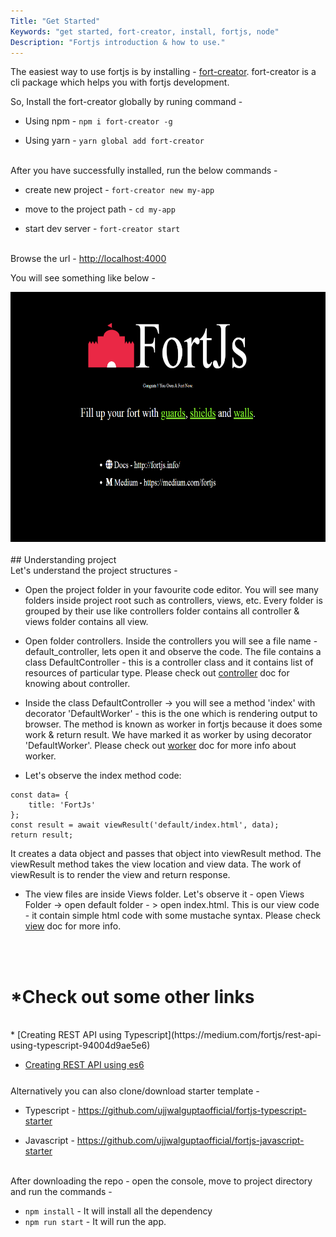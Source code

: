 ```yaml
---
Title: "Get Started"
Keywords: "get started, fort-creator, install, fortjs, node"
Description: "Fortjs introduction & how to use."
---
```


The easiest way to use fortjs is by installing - [fort-creator](https://github.com/ujjwalguptaofficial/fort-creator). fort-creator is a cli package which helps you with fortjs development.

So, Install the fort-creator globally by runing command -

* Using npm - `npm i fort-creator -g`

* Using yarn - `yarn global add fort-creator`

<br>After you have successfully installed, run the below commands - 

* create new project -  `fort-creator new my-app`

* move to the project path - `cd my-app` 

* start dev server - `fort-creator start` 

<br>
Browse the url - <a href="http://localhost:4000" target="_blank">http://localhost:4000</a>

You will see something like below - 

<div style="text-align:center;">
<img src="/img/starter_screenshot.png" style="height:400px">
</div>


<br>
## Understanding project

<br>
Let's understand the project structures -

* Open the project folder in your favourite code editor. You will see many folders inside project root such as controllers, views, etc. Every folder is grouped by their use like controllers folder contains all controller & views folder contains all view.

* Open  folder controllers. Inside the controllers you will see a file name - default_controller, lets open it and observe the code. The file contains a class DefaultController - this is a controller class and it contains list of resources of particular type. Please check out [controller](/tutorial/controller) doc for knowing about controller.

* Inside the class DefaultController ->  you will see a method 'index' with decorator 'DefaultWorker' - this is the one which is rendering output to browser. The method is known as worker in fortjs because it does some work & return result. We have marked it as worker by using decorator 'DefaultWorker'. Please check out [worker](/tutorial/worker) doc for more info about worker.

* Let's observe the index method code:
   
```
const data= {
    title: 'FortJs'
};
const result = await viewResult('default/index.html', data);
return result;
  ```

It creates a data object and passes that object into viewResult method. The viewResult method takes the view location and view data. The work of viewResult is to render the view and return response.

*  The view files are inside Views folder. Let's observe it -
open Views Folder -> open default folder - > open index.html. This is our view code - it contain simple html code with some mustache syntax. Please check [view](/tutorial/view) doc for more info.

<br><br>
# *Check out some other links
<br>
* [Creating REST API using Typescript](https://medium.com/fortjs/rest-api-using-typescript-94004d9ae5e6)

* [Creating REST API using es6](https://medium.com/fortjs/rest-api-in-nodejs-using-es6-227765440b2b)

<div class="top-border" style="margin: 25px 0;"></div>
Alternatively you can also clone/download starter template - 

* Typescript - <https://github.com/ujjwalguptaofficial/fortjs-typescript-starter>

* Javascript - <https://github.com/ujjwalguptaofficial/fortjs-javascript-starter>

<br>
After downloading the repo - open the console, move to project directory and run the commands -

* `npm install` - It will install all the dependency
* `npm run start` - It will run the app.